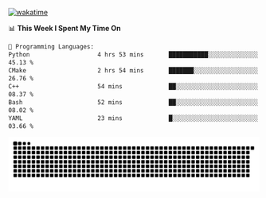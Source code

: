 [![wakatime](https://wakatime.com/badge/user/384f91c6-4eee-411f-8f3b-1b691f58a544.svg)](https://wakatime.com/@384f91c6-4eee-411f-8f3b-1b691f58a544)

<!--START_SECTION:waka-->
📊 **This Week I Spent My Time On** 

```text
💬 Programming Languages: 
Python                   4 hrs 53 mins       ███████████░░░░░░░░░░░░░░   45.13 % 
CMake                    2 hrs 54 mins       ███████░░░░░░░░░░░░░░░░░░   26.76 % 
C++                      54 mins             ██░░░░░░░░░░░░░░░░░░░░░░░   08.37 % 
Bash                     52 mins             ██░░░░░░░░░░░░░░░░░░░░░░░   08.02 % 
YAML                     23 mins             █░░░░░░░░░░░░░░░░░░░░░░░░   03.66 % 
```


<!--END_SECTION:waka-->

<picture>
  <source media="(prefers-color-scheme: dark)" srcset="https://raw.githubusercontent.com/fuwx295/fuwx295/output/github-contribution-grid-snake-dark.svg">
  <source media="(prefers-color-scheme: light)" srcset="https://raw.githubusercontent.com/fuwx295/fuwx295/output/github-contribution-grid-snake.svg">
  <img alt="github contribution grid snake animation" src="https://raw.githubusercontent.com/fuwx295/fuwx295/output/github-contribution-grid-snake.svg">
</picture>
